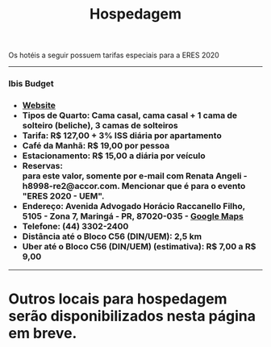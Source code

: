 ﻿---
layout: page-fullwidth
title: "Hospedagem"
#meta_title: "Duvidas? Entre em contato conosco"
subheadline: ""
#teaser: "Entre em contato conosco pelo e-mail #eres2020.uem@gmail.com"
permalink: "/hospedagem/"
header:
   image_fullwidth: banner_eres2020.png
---

Os hotéis a seguir possuem tarifas especiais para a ERES 2020

<hr>

<h3>Ibis Budget<h3>

<ul>	
	<li><b><a href="https://all.accor.com/hotel/8998/index.en.shtml" target="_blank"> Website</a></b></li>	
	<li><b>Tipos de Quarto:</b> Cama casal, cama casal + 1 cama de solteiro (beliche), 3 camas de solteiros</li>
	<li><b>Tarifa:</b> R$ 127,00 + 3% ISS diária por apartamento</li>
	<li><b>Café da Manhã:</b> R$ 19,00 por pessoa</li>
	<li><b>Estacionamento:</b> R$ 15,00 a diária por veículo</li>
	<li><b>Reservas:</b></li> para este valor, somente por e-mail com Renata Angeli - h8998-re2@accor.com. Mencionar que é para o evento "ERES 2020 - UEM".
	<li><b>Endereço:</b> Avenida Advogado Horácio Raccanello Filho, 5105 - Zona 7, Maringá - PR, 87020-035 - <b><a href="https://goo.gl/maps/Pvg6mz4RfS1moz2i9" target="_blank">Google Maps</a></b></li>
	<li><b>Telefone:</b> (44) 3302-2400</li>	
	<li><b>Distância até o Bloco C56 (DIN/UEM):</b> 2,5 km</li>
	<li><b>Uber até o Bloco C56 (DIN/UEM) (estimativa):</b> R$ 7,00 a R$ 9,00</li>
</ul>

<hr>


<h1>Outros locais para hospedagem serão disponibilizados nesta página em breve.</h1>

<div class="row t30">	
	<img src="{{ site.urlimg }}promocao_apoio_logos.png" alt="" align="center">
</div><!-- /.row -->












